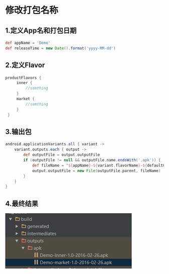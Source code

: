 # 修改打包名称
## 1.定义App名和打包日期

```groovy
def appName = 'Demo'
def releaseTime = new Date().format('yyyy-MM-dd')
```

## 2.定义Flavor

```groovy
productFlavors {
     inner {
         //somthing
     }
     market {
         //somthing
     }
 }
```

## 3.输出包

```groovy
android.applicationVariants.all { variant ->
    variant.outputs.each { output ->
        def outputFile = output.outputFile
        if (outputFile != null && outputFile.name.endsWith('.apk')) {
            def fileName = "${appName}-${variant.flavorName}-${defaultConfig.versionName}-${releaseTime}.apk"
            output.outputFile = new File(outputFile.parent, fileName)
        }
    }
}
```

## 4.最终结果
![](images/img_gralde_apk_rename.png)
